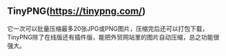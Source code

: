 
## TinyPNG(https://tinypng.com/)
它一次可以批量压缩最多20张JPG或PNG图片，压缩完后还可以打包下载，TinyPNG除了在线版还有插件版，能把外贸网站里的图片自动压缩，总之功能很强大。
